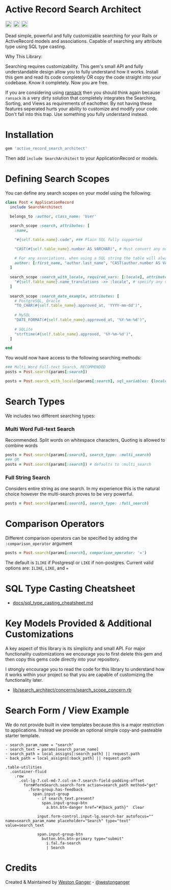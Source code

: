 # Active Record Search Architect

<a href="https://badge.fury.io/rb/active_record_search_architect" target="_blank"><img height="21" style='border:0px;height:21px;' border='0' src="https://badge.fury.io/rb/active_record_search_architect.svg" alt="Gem Version"></a>
<a href='https://travis-ci.com/westonganger/active_record_search_architect' target='_blank'><img height='21' style='border:0px;height:21px;' src='https://api.travis-ci.org/westonganger/active_record_search_architect.svg?branch=master' border='0' alt='Build Status' /></a>
<a href='https://rubygems.org/gems/active_record_search_architect' target='_blank'><img height='21' style='border:0px;height:21px;' src='https://ruby-gem-downloads-badge.herokuapp.com/active_record_search_architect?label=rubygems&type=total&total_label=downloads&color=brightgreen' border='0' alt='RubyGems Downloads' /></a>

Dead simple, powerful and fully customizable searching for your Rails or ActiveRecord models and associations. Capable of searching any attribute type using SQL type casting.

Why This Library:

Searching requires customizability. This gem's small API and fully understandable design allow you to fully understand how it works. Install this gem and read its code completely OR copy the code straight into your codebase. Know it completely. Now you are free.

If you are considering using [ransack](https://github.com/activerecord-hackery/ransack) then you should think again because `ransack` is a very dirty solution that completely integrates the Searching, Sorting, and Views as requirements of eachother. By not having these features seperated hurts your ability to customize and modify your code. Don't fall into this trap. Use something you fully understand instead.


# Installation

```ruby
gem 'active_record_search_architect'
```

Then add `include SearchArchitect` to your ApplicationRecord or models.

# Defining Search Scopes

You can define any search scopes on your model using the following:

```ruby
class Post < ApplicationRecord
  include SearchArchitect
  
  belongs_to :author, class_name: 'User'

  search_scope :search, attributes: [
    :name,

    "#{self.table.name}.code", ### Plain SQL fully supported

    "CAST(#{self.table_name}.number AS VARCHAR)", # Must convert any non-string fields for searching

    # For any associations, when using a SQL string the table will always be the "association name", not the literal table name, under the hood this is done using SQL aliases.
    author: [:first_name, "author.last_name", "CAST(author.number AS VARCHAR)"],
  ]
  
  search_scope :search_with_locale, required_vars: [:locale], attributes: [
    "#{self.table_name}.name_translations ->> :locale", # specify any variables as symbols, Ex. :locale
  ]
  
  search_scope :search_date_example, attributes: [
    # PostgreSQL, Oracle
    "TO_CHAR(#{self.table_name}.approved_at, 'YYYY-mm-dd')",
    
    # MySQL
    "DATE_FORMAT(#{self.table_name}.approved_at, '%Y-%m-%d')",
    
    # SQLite
    "strftime(#{self.table_name}.approved, '%Y-%m-%d')",
  ]

end
```

You would now have access to the following searching methods:

```ruby
### Multi Word Full-text Search, RECOMMENDED
posts = Post.search(params[:search])

posts = Post.search_with_locale(params[:search], sql_variables: {locale: @current_locale})
```

# Search Types

We includes two different searching types:

### Multi Word Full-text Search

Recommended. Split words on whitespace characters, Quoting is allowed to combine words

```ruby
posts = Post.search(params[:search], search_type: :multi_search)
### OR
posts = Post.search(params[:search]) # defaults to :multi_search
```

### Full String Search

Considers entire string as one search. In my experience this is the natural choice however the multi-search proves to be very powerful.
```ruby
posts = Post.search(params[:search], search_type: :full_search)
```

# Comparison Operators

Different comparison operators can be specified by adding the `:comparison_operator` argument

```ruby
posts = Post.search(params[:search], comparison_operator: '=')
```

The default is `ILIKE` if Postgresql or `LIKE` if non-postgres. Current valid options are: `ILIKE`, `LIKE`, and `=`

# SQL Type Casting Cheatsheet

- [docs/sql_type_casting_cheatsheet.md](./docs/sql_type_casting_cheatsheet.md)

# Key Models Provided & Additional Customizations

A key aspect of this library is its simplicity and small API. For major functionality customizations we encourage you to first delete this gem and then copy this gems code directly into your repository.

I strongly encourage you to read the code for this library to understand how it works within your project so that you are capable of customizing the functionality later.

- [lib/search_architect/concerns/search_scope_concern.rb](./lib/search_architect/concerns/search_scope_concern.rb)

# Search Form / View Example

We do not provide built in view templates because this is a major restriction to applications. Instead we provide an optional simple copy-and-pasteable starter template.

```slim
- search_param_name = "search"
- search_text = params[search_param_name]
- search_path = local_assigns[:search_path] || request.path
- back_path = local_assigns[:back_path] || request.path

.table-utilities
  .container-fluid
    .row
      .col-lg-7.col-md-7.col-sm-7.search-field-padding-offset
        form#formSearch.search-form action=search_path method="get" 
          .form-group.has-feedback
            span.input-group
              - if search_text.present?
                span.input-group-btn
                  a.btn.btn-danger href="#{back_path}"  Clear

              input.form-control.input-lg.search-bar autofocus="" name=search_param_name placeholder="Search" type="text" value=search_text

              span.input-group-btn
                button.btn.btn-primary type="submit"
                  i.fal.fa-search
                  | Search
```

# Credits

Created & Maintained by [Weston Ganger](https://westonganger.com) - [@westonganger](https://github.com/westonganger)
